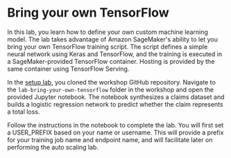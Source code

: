 # Bring your own TensorFlow

In this lab, you learn how to define your own custom machine learning model. The lab takes advantage of Amazon SageMaker's ability to let you bring your own TensorFlow training script. The script defines a simple neural network using Keras and TensorFlow, and the training is executed in a SageMaker-provided TensorFlow container. Hosting is provided by the same container using TensorFlow Serving.

In the [setup lab](../lab-0-setup/README.md), you cloned the workshop GitHub repository. Navigate to the `lab-bring-your-own-tensorflow` folder in the workshop and open the provided Jupyter notebook. The notebook synthesizes a claims dataset and builds a logistic regression network to predict whether the claim represents a total loss.

Follow the instructions in the notebook to complete the lab. You will first set a USER_PREFIX based on your name or username. This will provide a prefix for your training job name and endpoint name, and will facilitate later on performing the auto scaling lab.
